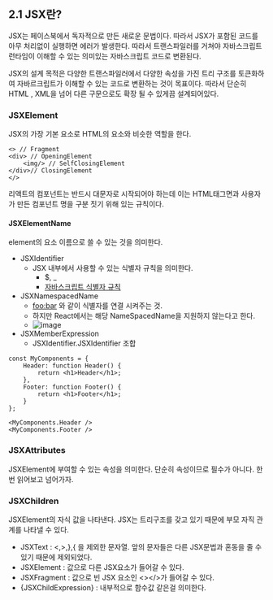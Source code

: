 ## 2.1 JSX란?
JSX는 페이스북에서 독자적으로 만든 새로운 문법이다. 
따라서 JSX가 포함된 코드를 아무 처리없이 실행하면 에러가 발생한다. 
따라서 트랜스파일러를 거쳐야 자바스크립트 런타임이 이해할 수 있는 의미있는 자바스크립트 코드로 변환된다.

JSX의 설계 목적은 다양한 트랜스파일러에서 다양한 속성을 가진 트리 구조를 토큰화하여 자바르크립트가 이해할 수 있는 코드로 변환하는 것이 목표이다. 따라서 단순히 HTML , XML을 넘어 다른 구문으로도 확장 될 수 있게끔 설계되어있다.

### JSXElement
JSX의 가장 기본 요소로 HTML의 요소와 비슷한 역할을 한다.
```
<> // Fragment
<div> // OpeningElement
	<img/> // SelfClosingElement
</div>// ClosingElement
</>
```

리액트의 컴포넌트는 반드시 대문자로 시작되어야 하는데 이는 HTML태그면과 사용자가 만든 컴포넌트 명을 구분 짓기 위해 있는 규칙이다.

#### JSXElementName
element의 요소 이름으로 쓸 수 있는 것을 의미한다.
- JSXIdentifier
  - JSX 내부에서 사용할 수 있는 식별자 규칙을 의미한다.
	- $, _ 
	- [자바스크립트 식별자 규칙](https://sunghyuk0108.github.io/javascript/javascript-nameing/)
- JSXNamespacedName 
	- <foo:bar> 와 같이 식별자를 연결 시켜주는 것.
	- 하지만 React에서는 해당 NameSpacedName을 지원하지 않는다고 한다.
	- ![image](https://github.com/user-attachments/assets/e014af6d-7f89-4bc8-bef9-955be90b4167)
- JSXMemberExpression
	- JSXIdentifier.JSXIdentifier 조합
```
const MyComponents = { 
	Header: function Header() { 
		return <h1>Header</h1>; 
	}, 
	Footer: function Footer() { 
		return <h1>Footer</h1>; 
	} 
}; 

<MyComponents.Header /> 
<MyComponents.Footer />
```


### JSXAttributes
JSXElement에 부여할 수 있는 속성을 의미한다. 단순히 속성이므로 필수가 아니다.
한번 읽어보고 넘어가자.
### JSXChildren
JSXElement의 자식 값을 나타낸다. JSX는 트리구조를 갖고 있기 때문에 부모 자직 관계를 나타낼 수 있다.
- JSXText : <,>,},{ 을 제외한 문자열. 앞의 문자들은 다른 JSX문법과 혼동을 줄 수 있기 때문에 제외되었다.
- JSXElement : 값으로 다른 JSX요소가 들어갈 수 있다.
- JSXFragment : 값으로 빈 JSX 요소인 <></>가 들어갈 수 있다.
- {JSXChildExpression} : 내부적으로 함수값 같은걸 의미한다.


